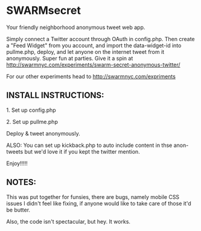 SWARMsecret
===========================
Your friendly neighborhood anonymous tweet web app. 

Simply connect a Twitter account through OAuth in config.php. Then create a "Feed Widget" from you account, and import the data-widget-id into pullme.php, deploy, and let anyone on the internet tweet from it anonymously. Super fun at parties. Give it a spin at http://swarmnyc.com/experiments/swarm-secret-anonymous-twitter/

For our other experiments head to http://swarmnyc.com/expriments 

<h2>INSTALL INSTRUCTIONS:</h2>
<p>1. Set up config.php</p>
<p>2. Set up pullme.php</p>

Deploy & tweet anonymously. 

ALSO: You can set up kickback.php to auto include content in thse anon-tweets but we'd love it if you kept the twitter mention. 

Enjoy!!!!! 

<h2>NOTES:</h2> 

This was put together for funsies, there are bugs, namely mobile CSS issues I didn't feel like fixing, if anyone would like to take care of those it'd be butter. 

Also, the code isn't spectacular, but hey. It works. 
